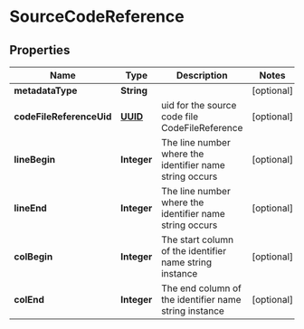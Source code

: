 # SourceCodeReference

## Properties
Name | Type | Description | Notes
------------ | ------------- | ------------- | -------------
**metadataType** | **String** |  |  [optional]
**codeFileReferenceUid** | [**UUID**](UUID.md) | uid for the source code file CodeFileReference |  [optional]
**lineBegin** | **Integer** | The line number where the identifier name string occurs |  [optional]
**lineEnd** | **Integer** | The line number where the identifier name string occurs |  [optional]
**colBegin** | **Integer** | The start column of the identifier name string instance |  [optional]
**colEnd** | **Integer** | The end column of the identifier name string instance |  [optional]

